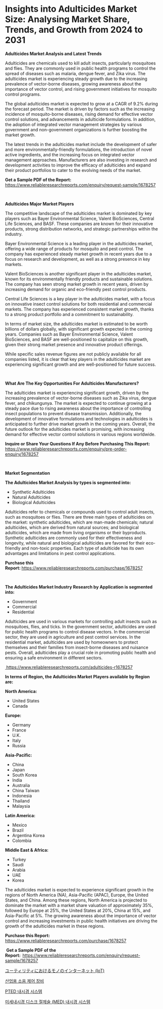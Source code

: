 <p><h1>Insights into Adulticides Market Size: Analysing Market Share, Trends, and Growth from 2024 to 2031</h1></p><p><strong>Adulticides Market Analysis and Latest Trends</strong></p>
<p><p>Adulticides are chemicals used to kill adult insects, particularly mosquitoes and flies. They are commonly used in public health programs to control the spread of diseases such as malaria, dengue fever, and Zika virus. The adulticides market is experiencing steady growth due to the increasing prevalence of vector-borne diseases, growing awareness about the importance of vector control, and rising government initiatives for mosquito control programs.</p><p>The global adulticides market is expected to grow at a CAGR of 9.2% during the forecast period. The market is driven by factors such as the increasing incidence of mosquito-borne diseases, rising demand for effective vector control solutions, and advancements in adulticide formulations. In addition, the adoption of integrated vector management strategies by various government and non-government organizations is further boosting the market growth.</p><p>The latest trends in the adulticides market include the development of safer and more environmentally-friendly formulations, the introduction of novel active ingredients, and the increasing focus on integrated vector management approaches. Manufacturers are also investing in research and development activities to improve the efficacy of adulticides and expand their product portfolios to cater to the evolving needs of the market.</p></p>
<p><strong>Get a Sample PDF of the Report:&nbsp;</strong> <a href="https://www.reliableresearchreports.com/enquiry/request-sample/1678257">https://www.reliableresearchreports.com/enquiry/request-sample/1678257</a></p>
<p>&nbsp;</p>
<p><strong>Adulticides Major Market Players</strong></p>
<p><p>The competitive landscape of the adulticides market is dominated by key players such as Bayer Environmental Science, Valent BioSciences, Central Life Sciences, and BASF. These companies are known for their innovative products, strong distribution networks, and strategic partnerships within the industry.</p><p>Bayer Environmental Science is a leading player in the adulticides market, offering a wide range of products for mosquito and pest control. The company has experienced steady market growth in recent years due to a focus on research and development, as well as a strong presence in key markets.</p><p>Valent BioSciences is another significant player in the adulticides market, known for its environmentally friendly products and sustainable solutions. The company has seen strong market growth in recent years, driven by increasing demand for organic and eco-friendly pest control products.</p><p>Central Life Sciences is a key player in the adulticides market, with a focus on innovative insect control solutions for both residential and commercial markets. The company has experienced consistent market growth, thanks to a strong product portfolio and a commitment to sustainability.</p><p>In terms of market size, the adulticides market is estimated to be worth billions of dollars globally, with significant growth expected in the coming years. Companies such as Bayer Environmental Science, Valent BioSciences, and BASF are well-positioned to capitalize on this growth, given their strong market presence and innovative product offerings.</p><p>While specific sales revenue figures are not publicly available for all companies listed, it is clear that key players in the adulticides market are experiencing significant growth and are well-positioned for future success.</p></p>
<p>&nbsp;</p>
<p><strong>What Are The Key Opportunities For Adulticides Manufacturers?</strong></p>
<p><p>The adulticides market is experiencing significant growth, driven by the increasing prevalence of vector-borne diseases such as Zika virus, dengue fever, and chikungunya. The market is expected to continue growing at a steady pace due to rising awareness about the importance of controlling insect populations to prevent disease transmission. Additionally, the development of innovative formulations and technologies in adulticides is anticipated to further drive market growth in the coming years. Overall, the future outlook for the adulticides market is promising, with increasing demand for effective vector control solutions in various regions worldwide.</p></p>
<p><strong>Inquire or Share Your Questions If Any Before Purchasing This Report:</strong> <a href="https://www.reliableresearchreports.com/enquiry/pre-order-enquiry/1678257">https://www.reliableresearchreports.com/enquiry/pre-order-enquiry/1678257</a></p>
<p>&nbsp;</p>
<p><strong>Market Segmentation</strong></p>
<p><strong>The Adulticides Market Analysis by types is segmented into:</strong></p>
<p><ul><li>Synthetic Adulticides</li><li>Natural Adulticides</li><li>Biological Adulticides</li></ul></p>
<p><p>Adulticides refer to chemicals or compounds used to control adult insects, such as mosquitoes or flies. There are three main types of adulticides on the market: synthetic adulticides, which are man-made chemicals; natural adulticides, which are derived from natural sources; and biological adulticides, which are made from living organisms or their byproducts. Synthetic adulticides are commonly used for their effectiveness and longevity, while natural and biological adulticides are favored for their eco-friendly and non-toxic properties. Each type of adulticide has its own advantages and limitations in pest control applications.</p></p>
<p><strong>Purchase this Report:&nbsp;</strong><a href="https://www.reliableresearchreports.com/purchase/1678257">https://www.reliableresearchreports.com/purchase/1678257</a></p>
<p>&nbsp;</p>
<p><strong>The Adulticides Market Industry Research by Application is segmented into:</strong></p>
<p><ul><li>Government</li><li>Commercial</li><li>Residential</li></ul></p>
<p><p>Adulticides are used in various markets for controlling adult insects such as mosquitoes, flies, and ticks. In the government sector, adulticides are used for public health programs to control disease vectors. In the commercial sector, they are used in agriculture and pest control services. In the residential market, adulticides are used by homeowners to protect themselves and their families from insect-borne diseases and nuisance pests. Overall, adulticides play a crucial role in promoting public health and ensuring a safe environment in different sectors.</p></p>
<p><a href="https://www.reliableresearchreports.com/adulticides-r1678257">&nbsp;https://www.reliableresearchreports.com/adulticides-r1678257</a></p>
<p><strong>In terms of Region, the Adulticides Market Players available by Region are:</strong></p>
<p>
    <p> <strong> North America: </strong>
        <ul>
            <li>United States</li>
            <li>Canada</li>
        </ul>
        </p> 
    <p> <strong> Europe: </strong>
        <ul>
            <li>Germany</li>
            <li>France</li>
            <li>U.K.</li>
            <li>Italy</li>
            <li>Russia</li>
        </ul>
        </p> 
    <p> <strong> Asia-Pacific: </strong>
        <ul>
            <li>China</li>
            <li>Japan</li>
            <li>South Korea</li>
            <li>India</li>
            <li>Australia</li>
            <li>China Taiwan</li>
            <li>Indonesia</li>
            <li>Thailand</li>
            <li>Malaysia</li>
        </ul>
        </p> 
    <p> <strong> Latin America: </strong>
        <ul>
            <li>Mexico</li>
            <li>Brazil</li>
            <li>Argentina Korea</li>
            <li>Colombia</li>
        </ul>
        </p> 
    <p> <strong> Middle East & Africa: </strong>
        <ul>
            <li>Turkey</li>
            <li>Saudi</li>
            <li>Arabia</li>
            <li>UAE</li>
            <li>Korea</li>
        </ul>
    </p>
    </p>
<p><p>The adulticides market is expected to experience significant growth in the regions of North America (NA), Asia-Pacific (APAC), Europe, the United States, and China. Among these regions, North America is projected to dominate the market with a market share valuation of approximately 35%, followed by Europe at 25%, the United States at 20%, China at 15%, and Asia-Pacific at 5%. The growing awareness about the importance of vector control and increasing investments in public health initiatives are driving the growth of the adulticides market in these regions.</p></p>
<p><strong>Purchase this Report: </strong><a href="https://www.reliableresearchreports.com/purchase/1678257">https://www.reliableresearchreports.com/purchase/1678257</a></p>
<p>&nbsp;<strong>Get a Sample PDF of the Report:&nbsp;&nbsp;</strong><a href="https://www.reliableresearchreports.com/enquiry/request-sample/1678257">https://www.reliableresearchreports.com/enquiry/request-sample/1678257</a></p>
<p><strong></strong></p>
<p><p><a href="https://github.com/mohamedbakry57/Market-Research-Report-List-4/blob/main/9615813107963.md">ユーティリティにおけるモノのインターネット (IoT)</a></p><p><a href="https://medium.com/@leonidasalazar756/%EC%82%B0%EC%97%85-%EC%86%8C%EC%9D%8C-%EC%A0%9C%EC%96%B4-%EC%9E%A5%EB%B9%84-%EC%8B%9C%EC%9E%A5-%ED%86%B5%EC%B0%B0-%EC%8B%9C%EC%9E%A5-%EB%8F%99%ED%96%A5-%EC%84%B1%EC%9E%A5-2024%EB%85%84%EB%B6%80%ED%84%B0-2031%EB%85%84%EA%B9%8C%EC%A7%80-%EC%98%88%EC%B8%A1-a34278f74104">산업용 소음 제어 장비</a></p><p><a href="https://github.com/airdroplover110/Market-Research-Report-List-1/blob/main/5083697102625.md">PTED 내시경 시스템</a></p><p><a href="https://github.com/AnthonyWratten/Market-Research-Report-List-1/blob/main/9879354102626.md">미세내시경 디스크 절제술 (MED) 내시경 시스템</a></p></p>